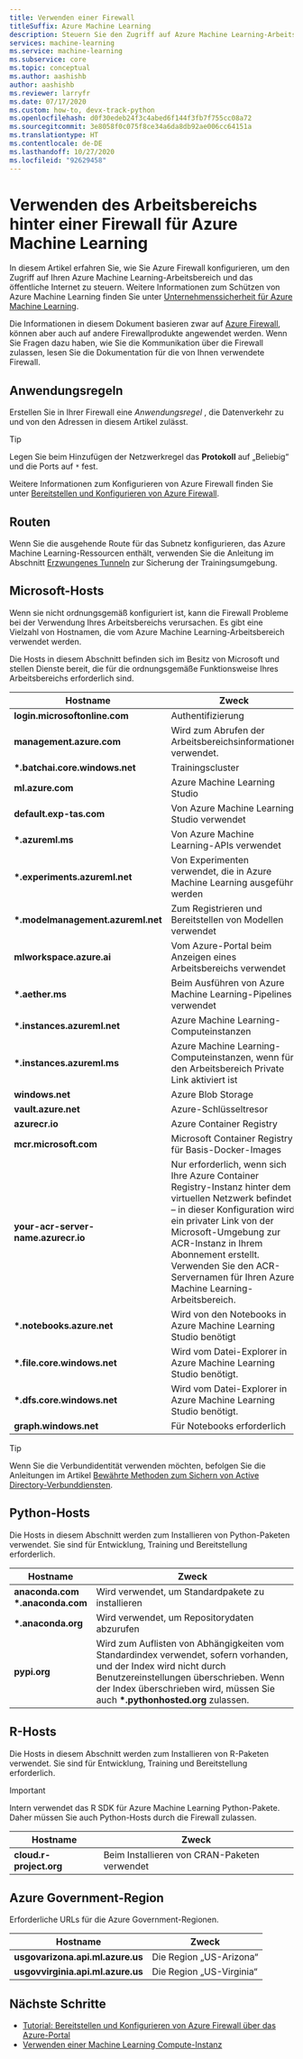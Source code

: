 ```yaml
---
title: Verwenden einer Firewall
titleSuffix: Azure Machine Learning
description: Steuern Sie den Zugriff auf Azure Machine Learning-Arbeitsbereiche mit Azure Firewall. Erfahren Sie mehr über die Hosts, die Sie über die Firewall zulassen müssen, damit Azure Machine Learning ordnungsgemäß funktioniert.
services: machine-learning
ms.service: machine-learning
ms.subservice: core
ms.topic: conceptual
ms.author: aashishb
author: aashishb
ms.reviewer: larryfr
ms.date: 07/17/2020
ms.custom: how-to, devx-track-python
ms.openlocfilehash: d0f30edeb24f3c4abed6f144f3fb7f755cc08a72
ms.sourcegitcommit: 3e8058f0c075f8ce34a6da8db92ae006cc64151a
ms.translationtype: HT
ms.contentlocale: de-DE
ms.lasthandoff: 10/27/2020
ms.locfileid: "92629458"
---
```

# <a name="use-workspace-behind-a-firewall-for-azure-machine-learning"></a>Verwenden des Arbeitsbereichs hinter einer Firewall für Azure Machine Learning

In diesem Artikel erfahren Sie, wie Sie Azure Firewall konfigurieren, um den Zugriff auf Ihren Azure Machine Learning-Arbeitsbereich und das öffentliche Internet zu steuern.   Weitere Informationen zum Schützen von Azure Machine Learning finden Sie unter [Unternehmenssicherheit für Azure Machine Learning](concept-enterprise-security.md).

Die Informationen in diesem Dokument basieren zwar auf [Azure Firewall](../firewall/tutorial-firewall-deploy-portal.md), können aber auch auf andere Firewallprodukte angewendet werden. Wenn Sie Fragen dazu haben, wie Sie die Kommunikation über die Firewall zulassen, lesen Sie die Dokumentation für die von Ihnen verwendete Firewall.

## <a name="application-rules"></a>Anwendungsregeln

Erstellen Sie in Ihrer Firewall eine _Anwendungsregel_ , die Datenverkehr zu und von den Adressen in diesem Artikel zulässt.

> [!TIP]
> Legen Sie beim Hinzufügen der Netzwerkregel das __Protokoll__ auf „Beliebig“ und die Ports auf `*` fest.
>
> Weitere Informationen zum Konfigurieren von Azure Firewall finden Sie unter [Bereitstellen und Konfigurieren von Azure Firewall](../firewall/tutorial-firewall-deploy-portal.md#configure-an-application-rule).

## <a name="routes"></a>Routen

Wenn Sie die ausgehende Route für das Subnetz konfigurieren, das Azure Machine Learning-Ressourcen enthält, verwenden Sie die Anleitung im Abschnitt [Erzwungenes Tunneln](how-to-secure-training-vnet.md#forced-tunneling) zur Sicherung der Trainingsumgebung.

## <a name="microsoft-hosts"></a>Microsoft-Hosts

Wenn sie nicht ordnungsgemäß konfiguriert ist, kann die Firewall Probleme bei der Verwendung Ihres Arbeitsbereichs verursachen. Es gibt eine Vielzahl von Hostnamen, die vom Azure Machine Learning-Arbeitsbereich verwendet werden.

Die Hosts in diesem Abschnitt befinden sich im Besitz von Microsoft und stellen Dienste bereit, die für die ordnungsgemäße Funktionsweise Ihres Arbeitsbereichs erforderlich sind.

| **Hostname** | **Zweck** |
| ---- | ---- |
| **login.microsoftonline.com** | Authentifizierung |
| **management.azure.com** | Wird zum Abrufen der Arbeitsbereichsinformationen verwendet. |
| **\*.batchai.core.windows.net** | Trainingscluster |
| **ml.azure.com** | Azure Machine Learning Studio |
| **default.exp-tas.com** | Von Azure Machine Learning Studio verwendet |
| **\*.azureml.ms** | Von Azure Machine Learning-APIs verwendet |
| **\*.experiments.azureml.net** | Von Experimenten verwendet, die in Azure Machine Learning ausgeführt werden |
| **\*.modelmanagement.azureml.net** | Zum Registrieren und Bereitstellen von Modellen verwendet|
| **mlworkspace.azure.ai** | Vom Azure-Portal beim Anzeigen eines Arbeitsbereichs verwendet |
| **\*.aether.ms** | Beim Ausführen von Azure Machine Learning-Pipelines verwendet |
| **\*.instances.azureml.net** | Azure Machine Learning-Computeinstanzen |
| **\*.instances.azureml.ms** | Azure Machine Learning-Computeinstanzen, wenn für den Arbeitsbereich Private Link aktiviert ist |
| **windows.net** | Azure Blob Storage |
| **vault.azure.net** | Azure-Schlüsseltresor |
| **azurecr.io** | Azure Container Registry |
| **mcr.microsoft.com** | Microsoft Container Registry für Basis-Docker-Images |
| **your-acr-server-name.azurecr.io** | Nur erforderlich, wenn sich Ihre Azure Container Registry-Instanz hinter dem virtuellen Netzwerk befindet – in dieser Konfiguration wird ein privater Link von der Microsoft-Umgebung zur ACR-Instanz in Ihrem Abonnement erstellt. Verwenden Sie den ACR-Servernamen für Ihren Azure Machine Learning-Arbeitsbereich. |
| **\*.notebooks.azure.net** | Wird von den Notebooks in Azure Machine Learning Studio benötigt |
| **\*.file.core.windows.net** | Wird vom Datei-Explorer in Azure Machine Learning Studio benötigt. |
| **\*.dfs.core.windows.net** | Wird vom Datei-Explorer in Azure Machine Learning Studio benötigt. |
| **graph.windows.net** | Für Notebooks erforderlich |

> [!TIP]
> Wenn Sie die Verbundidentität verwenden möchten, befolgen Sie die Anleitungen im Artikel [Bewährte Methoden zum Sichern von Active Directory-Verbunddiensten](/windows-server/identity/ad-fs/deployment/best-practices-securing-ad-fs).

## <a name="python-hosts"></a>Python-Hosts

Die Hosts in diesem Abschnitt werden zum Installieren von Python-Paketen verwendet. Sie sind für Entwicklung, Training und Bereitstellung erforderlich. 

| **Hostname** | **Zweck** |
| ---- | ---- |
| **anaconda.com**</br>**\*.anaconda.com** | Wird verwendet, um Standardpakete zu installieren |
| **\*.anaconda.org** | Wird verwendet, um Repositorydaten abzurufen |
| **pypi.org** | Wird zum Auflisten von Abhängigkeiten vom Standardindex verwendet, sofern vorhanden, und der Index wird nicht durch Benutzereinstellungen überschrieben. Wenn der Index überschrieben wird, müssen Sie auch **\*.pythonhosted.org** zulassen. |

## <a name="r-hosts"></a>R-Hosts

Die Hosts in diesem Abschnitt werden zum Installieren von R-Paketen verwendet. Sie sind für Entwicklung, Training und Bereitstellung erforderlich.

> [!IMPORTANT]
> Intern verwendet das R SDK für Azure Machine Learning Python-Pakete. Daher müssen Sie auch Python-Hosts durch die Firewall zulassen.

| **Hostname** | **Zweck** |
| ---- | ---- |
| **cloud.r-project.org** | Beim Installieren von CRAN-Paketen verwendet |

## <a name="azure-government-region"></a>Azure Government-Region

Erforderliche URLs für die Azure Government-Regionen.

| **Hostname** | **Zweck** |
| ---- | ---- |
| **usgovarizona.api.ml.azure.us** | Die Region „US-Arizona“ |
| **usgovvirginia.api.ml.azure.us** | Die Region „US-Virginia“ |

## <a name="next-steps"></a>Nächste Schritte

* [Tutorial: Bereitstellen und Konfigurieren von Azure Firewall über das Azure-Portal](../firewall/tutorial-firewall-deploy-portal.md)
* [Verwenden einer Machine Learning Compute-Instanz](how-to-network-security-overview.md)
